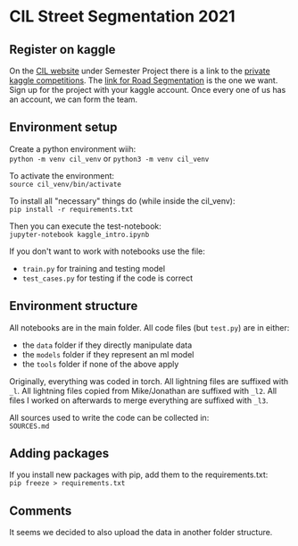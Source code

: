 # CIL Street Segmentation 2021

## Register on kaggle
On the [CIL website](http://da.inf.ethz.ch/teaching/2021/CIL/) under Semester Project there is a link to the [private kaggle competitions](http://da.inf.ethz.ch/teaching/2021/CIL/files/projects.txt). 
The [link for Road Segmentation](https://www.kaggle.com/t/c5b92ef46fff4ec7b67f619c8e21d1bd) is the one we want.
Sign up for the project with your kaggle account. Once every one of us has an account, we can form the team.

## Environment setup
Create a python environment wiih:  
`python -m venv cil_venv` or `python3 -m venv cil_venv`

To activate the environment:  
`source cil_venv/bin/activate`

To install all "necessary" things do (while inside the cil\_venv):  
`pip install -r requirements.txt`

Then you can execute the test-notebook:  
`jupyter-notebook kaggle_intro.ipynb`

If you don't want to work with notebooks use the file:  
- `train.py` for training and testing model
- `test_cases.py` for testing if the code is correct

## Environment structure
All notebooks are in the main folder. All code files (but `test.py`) are in either:  
- the `data` folder if they directly manipulate data
- the `models` folder if they represent an ml model
- the `tools` folder if none of the above apply  

Originally, everything was coded in torch. 
All lightning files are suffixed with `_l`.
All lightning files copied from Mike/Jonathan are suffixed with `_l2`.
All files I worked on afterwards to merge everything are suffixed with `_l3`.

All sources used to write the code can be collected in:  
`SOURCES.md`

## Adding packages
If you install new packages with pip, add them to the requirements.txt:  
`pip freeze > requirements.txt`

## Comments
It seems we decided to also upload the data in another folder structure.
